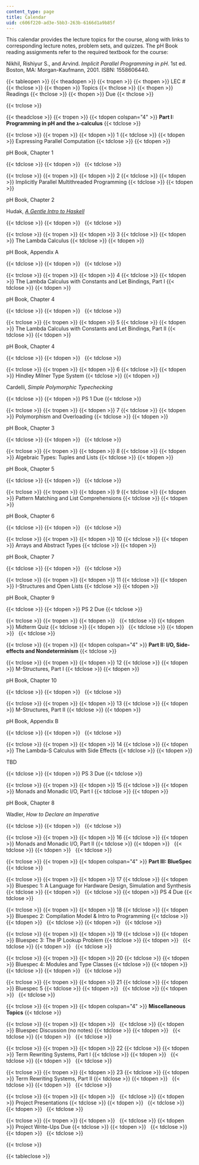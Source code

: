 ```yaml
---
content_type: page
title: Calendar
uid: c606f220-ad3e-5bb3-263b-6166d1a9b85f
---
```


This calendar provides the lecture topics for the course, along with links to corresponding lecture notes, problem sets, and quizzes. The pH Book reading assignments refer to the required textbook for the course:

Nikhil, Rishiyur S., and Arvind. _Implicit Parallel Programming in pH_. 1st ed. Boston, MA: Morgan-Kaufmann, 2001. ISBN: 1558606440.

{{< tableopen >}}
{{< theadopen >}}
{{< tropen >}}
{{< thopen >}}
LEC #
{{< thclose >}}
{{< thopen >}}
Topics
{{< thclose >}}
{{< thopen >}}
Readings
{{< thclose >}}
{{< thopen >}}
Due
{{< thclose >}}

{{< trclose >}}

{{< theadclose >}}
{{< tropen >}}
{{< tdopen colspan="4" >}}
**Part I: Programming in pH and the ג-calculus**
{{< tdclose >}}

{{< trclose >}}
{{< tropen >}}
{{< tdopen >}}
1
{{< tdclose >}}
{{< tdopen >}}
Expressing Parallel Computation
{{< tdclose >}}
{{< tdopen >}}


pH Book, Chapter 1


{{< tdclose >}}
{{< tdopen >}}
 
{{< tdclose >}}

{{< trclose >}}
{{< tropen >}}
{{< tdopen >}}
2
{{< tdclose >}}
{{< tdopen >}}
Implicitly Parallel Multithreaded Programming
{{< tdclose >}}
{{< tdopen >}}


pH Book, Chapter 2

Hudak, [_A Gentle Intro to Haskell_](http://www.haskell.org/tutorial/)


{{< tdclose >}}
{{< tdopen >}}
 
{{< tdclose >}}

{{< trclose >}}
{{< tropen >}}
{{< tdopen >}}
3
{{< tdclose >}}
{{< tdopen >}}
The Lambda Calculus
{{< tdclose >}}
{{< tdopen >}}


pH Book, Appendix A


{{< tdclose >}}
{{< tdopen >}}
 
{{< tdclose >}}

{{< trclose >}}
{{< tropen >}}
{{< tdopen >}}
4
{{< tdclose >}}
{{< tdopen >}}
The Lambda Calculus with Constants and Let Bindings, Part I
{{< tdclose >}}
{{< tdopen >}}


pH Book, Chapter 4


{{< tdclose >}}
{{< tdopen >}}
 
{{< tdclose >}}

{{< trclose >}}
{{< tropen >}}
{{< tdopen >}}
5
{{< tdclose >}}
{{< tdopen >}}
The Lambda Calculus with Constants and Let Bindings, Part II
{{< tdclose >}}
{{< tdopen >}}


pH Book, Chapter 4


{{< tdclose >}}
{{< tdopen >}}
 
{{< tdclose >}}

{{< trclose >}}
{{< tropen >}}
{{< tdopen >}}
6
{{< tdclose >}}
{{< tdopen >}}
Hindley Milner Type System
{{< tdclose >}}
{{< tdopen >}}


Cardelli, _Simple Polymorphic Typechecking_


{{< tdclose >}}
{{< tdopen >}}
PS 1 Due
{{< tdclose >}}

{{< trclose >}}
{{< tropen >}}
{{< tdopen >}}
7
{{< tdclose >}}
{{< tdopen >}}
Polymorphism and Overloading
{{< tdclose >}}
{{< tdopen >}}


pH Book, Chapter 3


{{< tdclose >}}
{{< tdopen >}}
 
{{< tdclose >}}

{{< trclose >}}
{{< tropen >}}
{{< tdopen >}}
8
{{< tdclose >}}
{{< tdopen >}}
Algebraic Types: Tuples and Lists
{{< tdclose >}}
{{< tdopen >}}


pH Book, Chapter 5


{{< tdclose >}}
{{< tdopen >}}
 
{{< tdclose >}}

{{< trclose >}}
{{< tropen >}}
{{< tdopen >}}
9
{{< tdclose >}}
{{< tdopen >}}
Pattern Matching and List Comprehensions
{{< tdclose >}}
{{< tdopen >}}


pH Book, Chapter 6


{{< tdclose >}}
{{< tdopen >}}
 
{{< tdclose >}}

{{< trclose >}}
{{< tropen >}}
{{< tdopen >}}
10
{{< tdclose >}}
{{< tdopen >}}
Arrays and Abstract Types
{{< tdclose >}}
{{< tdopen >}}


pH Book, Chapter 7


{{< tdclose >}}
{{< tdopen >}}
 
{{< tdclose >}}

{{< trclose >}}
{{< tropen >}}
{{< tdopen >}}
11
{{< tdclose >}}
{{< tdopen >}}
I-Structures and Open Lists
{{< tdclose >}}
{{< tdopen >}}


pH Book, Chapter 9


{{< tdclose >}}
{{< tdopen >}}
PS 2 Due
{{< tdclose >}}

{{< trclose >}}
{{< tropen >}}
{{< tdopen >}}
 
{{< tdclose >}}
{{< tdopen >}}
Midterm Quiz
{{< tdclose >}}
{{< tdopen >}}
 
{{< tdclose >}}
{{< tdopen >}}
 
{{< tdclose >}}

{{< trclose >}}
{{< tropen >}}
{{< tdopen colspan="4" >}}
**Part II: I/O, Side-effects and Nondeterminism**
{{< tdclose >}}

{{< trclose >}}
{{< tropen >}}
{{< tdopen >}}
12
{{< tdclose >}}
{{< tdopen >}}
M-Structures, Part I
{{< tdclose >}}
{{< tdopen >}}


pH Book, Chapter 10


{{< tdclose >}}
{{< tdopen >}}
 
{{< tdclose >}}

{{< trclose >}}
{{< tropen >}}
{{< tdopen >}}
13
{{< tdclose >}}
{{< tdopen >}}
M-Structures, Part II
{{< tdclose >}}
{{< tdopen >}}


pH Book, Appendix B


{{< tdclose >}}
{{< tdopen >}}
 
{{< tdclose >}}

{{< trclose >}}
{{< tropen >}}
{{< tdopen >}}
14
{{< tdclose >}}
{{< tdopen >}}
The Lambda-S Calculus with Side Effects
{{< tdclose >}}
{{< tdopen >}}


TBD


{{< tdclose >}}
{{< tdopen >}}
PS 3 Due
{{< tdclose >}}

{{< trclose >}}
{{< tropen >}}
{{< tdopen >}}
15
{{< tdclose >}}
{{< tdopen >}}
Monads and Monadic I/O, Part I
{{< tdclose >}}
{{< tdopen >}}


pH Book, Chapter 8

Wadler, _How to Declare an Imperative_


{{< tdclose >}}
{{< tdopen >}}
 
{{< tdclose >}}

{{< trclose >}}
{{< tropen >}}
{{< tdopen >}}
16
{{< tdclose >}}
{{< tdopen >}}
Monads and Monadic I/O, Part II
{{< tdclose >}}
{{< tdopen >}}
 
{{< tdclose >}}
{{< tdopen >}}
 
{{< tdclose >}}

{{< trclose >}}
{{< tropen >}}
{{< tdopen colspan="4" >}}
**Part III: BlueSpec**
{{< tdclose >}}

{{< trclose >}}
{{< tropen >}}
{{< tdopen >}}
17
{{< tdclose >}}
{{< tdopen >}}
Bluespec 1: A Language for Hardware Design, Simulation and Synthesis
{{< tdclose >}}
{{< tdopen >}}
 
{{< tdclose >}}
{{< tdopen >}}
PS 4 Due
{{< tdclose >}}

{{< trclose >}}
{{< tropen >}}
{{< tdopen >}}
18
{{< tdclose >}}
{{< tdopen >}}
Bluespec 2: Compilation Model & Intro to Programming
{{< tdclose >}}
{{< tdopen >}}
 
{{< tdclose >}}
{{< tdopen >}}
 
{{< tdclose >}}

{{< trclose >}}
{{< tropen >}}
{{< tdopen >}}
19
{{< tdclose >}}
{{< tdopen >}}
Bluespec 3: The IP Lookup Problem
{{< tdclose >}}
{{< tdopen >}}
 
{{< tdclose >}}
{{< tdopen >}}
 
{{< tdclose >}}

{{< trclose >}}
{{< tropen >}}
{{< tdopen >}}
20
{{< tdclose >}}
{{< tdopen >}}
Bluespec 4: Modules and Type Classes
{{< tdclose >}}
{{< tdopen >}}
 
{{< tdclose >}}
{{< tdopen >}}
 
{{< tdclose >}}

{{< trclose >}}
{{< tropen >}}
{{< tdopen >}}
21
{{< tdclose >}}
{{< tdopen >}}
Bluespec 5
{{< tdclose >}}
{{< tdopen >}}
 
{{< tdclose >}}
{{< tdopen >}}
 
{{< tdclose >}}

{{< trclose >}}
{{< tropen >}}
{{< tdopen colspan="4" >}}
**Miscellaneous Topics**
{{< tdclose >}}

{{< trclose >}}
{{< tropen >}}
{{< tdopen >}}
 
{{< tdclose >}}
{{< tdopen >}}
Bluespec Discussion (no notes)
{{< tdclose >}}
{{< tdopen >}}
 
{{< tdclose >}}
{{< tdopen >}}
 
{{< tdclose >}}

{{< trclose >}}
{{< tropen >}}
{{< tdopen >}}
22
{{< tdclose >}}
{{< tdopen >}}
Term Rewriting Systems, Part I
{{< tdclose >}}
{{< tdopen >}}
 
{{< tdclose >}}
{{< tdopen >}}
 
{{< tdclose >}}

{{< trclose >}}
{{< tropen >}}
{{< tdopen >}}
23
{{< tdclose >}}
{{< tdopen >}}
Term Rewriting Systems, Part II
{{< tdclose >}}
{{< tdopen >}}
 
{{< tdclose >}}
{{< tdopen >}}
 
{{< tdclose >}}

{{< trclose >}}
{{< tropen >}}
{{< tdopen >}}
 
{{< tdclose >}}
{{< tdopen >}}
Project Presentations
{{< tdclose >}}
{{< tdopen >}}
 
{{< tdclose >}}
{{< tdopen >}}
 
{{< tdclose >}}

{{< trclose >}}
{{< tropen >}}
{{< tdopen >}}
 
{{< tdclose >}}
{{< tdopen >}}
Project Write-Ups Due
{{< tdclose >}}
{{< tdopen >}}
 
{{< tdclose >}}
{{< tdopen >}}
 
{{< tdclose >}}

{{< trclose >}}

{{< tableclose >}}